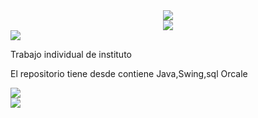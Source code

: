 <div align="center">
  <img src="https://readme-typing-svg.herokuapp.com/?font=vergana&color=ff3333&size=50&center=true&vCenter=true&width=400&duration=4000&lines=Proyecto+Banco;" />
</div>
<div align='center'>
    <img src="https://capsule-render.vercel.app/api?type=wave&color=ff3333&height=300&section=header&text=Java,Swing%20y%20Oracle&fontSize=90&animation=fadeIn&fontAlignY=38&desc=&descAlignY=51&descAlign=62"/>
</div>
<div>
  <img src="https://readme-typing-svg.herokuapp.com/?font=Oswald&color=ff3333&size=35&vCenter=true&repeat=false&width=1000&lines=Proyecto:;" />
</div>
<div>
  <p>Trabajo individual de instituto </p>
  <p>El repositorio tiene desde contiene Java,Swing,sql Orcale</p>
</div>
<div>
  <img src="https://readme-typing-svg.herokuapp.com/?font=Oswald&color=ff3333&size=35&vCenter=true&repeat=false&width=1000&lines=Code:;" />
</div>
<div>
</div>
<div>
  <img src="https://readme-typing-svg.herokuapp.com/?font=Oswald&color=ff3333&size=35&vCenter=true&repeat=false&width=1000&lines=Final;" />
</div>
<div align='center'>
  
</div>

